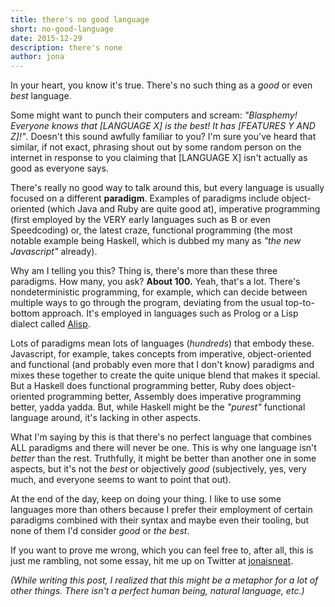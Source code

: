 ```yaml
---
title: there's no good language
short: no-good-language
date: 2015-12-29
description: there's none
author: jona
---
```


In your heart, you know it's true. There's no such thing as a _good_ or even _best_ language.

Some might want to punch their computers and scream: _"Blasphemy! Everyone knows that [LANGUAGE X] is the best! It has [FEATURES Y AND Z]!"_. Doesn't this sound awfully familiar to you? I'm sure you've heard that similar, if not exact, phrasing shout out by some random person on the internet in response to you claiming that [LANGUAGE X] isn't actually as good as everyone says.

There's really no good way to talk around this, but every language is usually focused on a different __paradigm__. Examples of paradigms include object-oriented (which Java and Ruby are quite good at), imperative programming (first employed by the VERY early languages such as B or even Speedcoding) or, the latest craze, functional programming (the most notable example being Haskell, which is dubbed my many as _"the new Javascript"_ already).

Why am I telling you this? Thing is, there's more than these three paradigms. How many, you ask? __About 100.__ Yeah, that's a lot. There's nondeterministic programming, for example, which can decide between multiple ways to go through the program, deviating from the usual top-to-bottom approach. It's employed in languages such as Prolog or a Lisp dialect called [Alisp](http://www.cs.berkeley.edu/~russell/papers/aaai02-alisp.pdf).

Lots of paradigms mean lots of languages (_hundreds_) that embody these. Javascript, for example, takes concepts from imperative, object-oriented and functional (and probably even more that I don't know) paradigms and mixes these together to create the quite unique blend that makes it special. But a Haskell does functional programming better, Ruby does object-oriented programming better,
Assembly does imperative programming better, yadda yadda. But, while Haskell might be the _"purest"_ functional language around, it's lacking in other aspects.

What I'm saying by this is that there's no perfect language that combines ALL paradigms and there will never be one. This is why one language isn't _better_ than the rest. Truthfully, it might be better than another one in some aspects, but it's not the _best_ or objectively _good_ (subjectively, yes, very much, and everyone seems to want to point that out).

At the end of the day, keep on doing your thing. I like to use some languages more than others because I prefer their employment of certain paradigms combined with their syntax and maybe even their tooling, but none of them I'd consider _good_ or _the best_.

If you want to prove me wrong, which you can feel free to, after all, this is just me rambling, not some essay, hit me up on Twitter at [jonaisneat](http://twitter.com/jonaisneat).

_(While writing this post, I realized that this might be a metaphor for a lot of other things. There isn't a perfect human being, natural language, etc.)_
